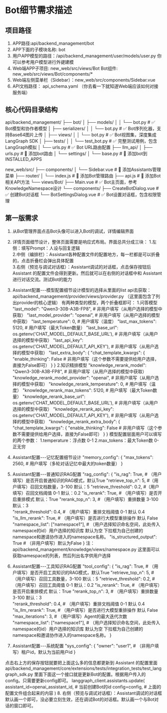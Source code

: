 # Bot细节需求描述

## 项目路径

1. APP路径:api/backend_management/bot
2. APP下面的子模块名称: bot
3. 用户APP模型的路径：/api/backend_management/user/models/user.py 你可以参考用户模型进行外键建模
4. Web端APP子项目: new_web/src/views/Bot Bot组件: new_web/src/views/Bot/components/*
5. Web端左侧菜单栏（Sidebar）：new_web/src/components/Sidebar.vue
6. API文档路径： api_schema.yaml （你去看一下就知道Web端应该如何对接服务端）


## 核心代码目录结构
api/backend_management/
├── bot/
│   ├── models/
│   │   └── bot.py                          # ✅ Bot模型和协作者模型
│   ├── serializers/
│   │   └── bot.py                          # ✅ Bot序列化器，支持Base64图片上传
│   ├── views/
│   │   └── bot.py                          # ✅ Bot视图集，深度集成LangGraph SDK
│   ├── tests/
│   │   └── test_bot.py                     # ✅ 完整测试用例，包含LangGraph模拟
│   └── urls.py                             # ✅ Bot URL路由配置
├── llm_api/
│   ├── urls.py                             # 🔧 添加bot路由
│   └── settings/
│       └── base.py                         # 🔧 添加bot到INSTALLED_APPS

new_web/src/
├── components/
│   └── Sidebar.vue                         # 🔧 添加Assistants管理菜单
├── router/
│   └── index.js                           # 🔧 添加Bot管理路由
├── api.js                                 # 🔧 添加Bot相关API方法
└── views/Bot/
    ├── Main.vue                           # ✅ Bot主页面，参考KnowledgeNamespace设计
    └── components/
        ├── CreateBotDialog.vue            # ✅ 创建Bot对话框
        └── BotSettingsDialog.vue          # ✅ Bot设置对话框，包含权限管理



## 第一版需求
1. 从Bot管理界面点击Bot头像可以进入Bot的调试，详情编辑界面
2. 详情页面细节设计，整体页面需要是响应式布局。界面总共分成三块：
    1.左侧：填写Prompt：人设与回复逻辑   
    2.中侧（编排栏）：Assistant各种配置文件的配置地方，每一栏都是可以折叠的，点击折叠栏会弹出具体配置  
    3.右侧（预览与调试对话框）：Assistant调试的对话框，点击保存按钮后 Assistant 的配置文件会得到更新。然后就可以在右侧的对话框中和 Assistant 进行对话交流。测试Bot的能力
3. Assistant配置---模型配置细节设计模型的选择从里面的list api去获取：api/backend_management/provider/views/provider.py （这里面包含了列出provider的核心逻辑）
有两种类型的模型，两个折叠框即可：
    1.问答模型
        "last_model": "Qwen3-30B-A3B-FP8",    # 非用户填写（从用户选择的模型中获取）
        "last_model_provider": "openai",   # 非用户填写（从用户选择的模型中获取）
        "last_temperature": 0,   # 用户填写（温度）
        "last_max_tokens": 5120,   # 用户填写（最大Token数量）
        "last_base_url": os.getenv('CHAT_MODEL_DEFAULT_BASE_URL'),   # 非用户填写（从用户选择的模型中获取）
        "last_api_key": os.getenv('CHAT_MODEL_DEFAULT_API_KEY'),  # 非用户填写（从用户选择的模型中获取）
        "last_extra_body": {
            "chat_template_kwargs": {
                "enable_thinking": False    # 非用户填写（这个参数不需要提供给用户选择，直接为False即可）
            }
        }
    2.知识精排模型
        "knowledge_rerank_model": "Qwen3-30B-A3B-FP8",   # 非用户填写（从用户选择的模型中获取）
        "knowledge_rerank_model_provider": "openai",    # 非用户填写（从用户选择的模型中获取）
        "knowledge_rerank_temperature": 0,	    # 用户填写（温度）
        "knowledge_rerank_max_tokens": 5120,    # 用户填写（最大Token数量）
        "knowledge_rerank_base_url": os.getenv('CHAT_MODEL_DEFAULT_BASE_URL'),   # 非用户填写（从用户选择的模型中获取）
        "knowledge_rerank_api_key": os.getenv('CHAT_MODEL_DEFAULT_API_KEY'),   # 非用户填写（从用户选择的模型中获取）
        "knowledge_rerank_extra_body": {
            "chat_template_kwargs": {
                "enable_thinking": False   # 非用户填写（这个参数不需要提供给用户选择，直接为False即可）
            }
        }
    模型配置层面用户可以填写的两个参数：
    1.temperature：浮点数 0-1
    2.max_tokens：最大Token数 0-正无穷

4. Assistant配置---记忆配置细节设计
    "memory_config": {
        "max_tokens": 2560,  # 用户填写（多轮对话记忆中最大的token数量）
    }

5. Assistant配置---普通知识RAG配置
    "rag_config": {
        "is_rag": True,    # （用户填写）是否开启普通知识的RAG模式，默认True
        "retrieve_top_n": 5,  #（用户填写）召回文档数量，3-100 默认：5
        "retrieve_threshold": 0.2,  #（用户填写）召回文档阈值 0-1 默认：0.2
        "is_rerank": True, # （用户填写）是否开启重排模式  默认：True
        "rerank_top_n": 3, # （用户填写）重排数量  3-100 默认：3  
        "rerank_threshold": 0.4, # （用户填写）重排文档阈值 0-1  默认 0.4
        "is_llm_rerank": True,    # （用户填写）是否进行大模型重排操作 默认 False
        "namespace_list": ["namespace1"],    # （用户选择知识命名空间，此处传入namespace的id）用户选择的知识库  默认为空  下拉框为自己创建的namespace和邀请协作进入的namespace名称。
        "is_structured_output": True # （非用户填写）默认为False
    }
    注：api/backend_management/knowledge/views/namespace.py  这里面可以获取namespace的列表，然后列出名字供用户选择
6. Assistant配置---工具知识RAG配置
    "tool_config": {
        "is_rag": True,    # （用户填写）是否开启工具知识的RAG模式，默认True
        "retrieve_top_n": 5,    #（用户填写）召回工具数量，3-100 默认：5
        "retrieve_threshold": 0.2,    #（用户填写）召回工具阈值 0-1 默认：0.2
        "is_rerank": True,  # （用户填写）是否开启重排模式  默认：True
        "rerank_top_n": 3,  # （用户填写）重排数量  3-100 默认：3  
        "rerank_threshold": 0.4,  # （用户填写）重排文档阈值 0-1  默认 0.4
        "is_llm_rerank": True,   # （用户填写）是否进行大模型重排操作 默认 False
        "max_iterations": 3, # （用户填写）Agent的最大迭代次数
        "namespace_list": ["namespace1"],   # （用户选择知识命名空间，此处传入namespace的id）用户选择的知识库  默认为空  下拉框为自己创建的namespace和邀请协作进入的namespace名称。
    }
7. Assistant配置---系统配置
    "sys_config": {
        "owner": "user1",  # （非用户填写）租户id，默认为当前用户id
    }


点击右上方的保存按钮就要把上面这么多的信息都更新到 Assistant 的配置里面
api/backend_management/core/extensions/tests/integration_tests/test_langgraph_sdk.py  里面下面这一个接口就是更新Bot的配置。根据用户传入的config。只需要更新config即可。
        langgraph_client.assistants.update(
            assistant_id=openai_assistant_id,   # 当前创建Bot的id
            config=config,  # 上面的配置文件组合起来的内容
        )
8. 右侧（预览与调试对话框）：Assistant调试的对话框 默认画一个即可，没必要立刻生效，还在调试Bot的对话框。默认画一个与Bot对话的窗口即可。
